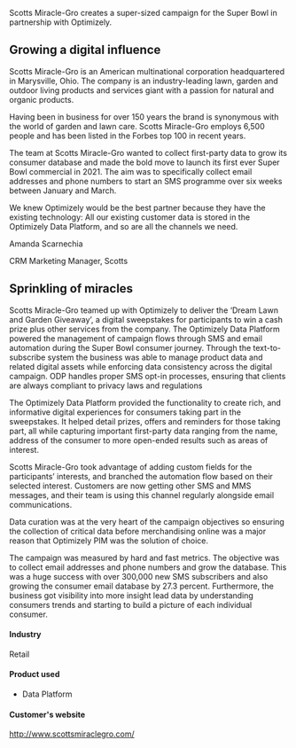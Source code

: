 Scotts Miracle-Gro creates a super-sized campaign for the Super Bowl in
partnership with Optimizely.

## Growing a digital influence

Scotts Miracle-Gro is an American multinational corporation headquartered in
Marysville, Ohio. The company is an industry-leading lawn, garden and outdoor
living products and services giant with a passion for natural and organic
products.

Having been in business for over 150 years the brand is synonymous with the
world of garden and lawn care. Scotts Miracle-Gro employs 6,500 people and has
been listed in the Forbes top 100 in recent years.

The team at Scotts Miracle-Gro wanted to collect first-party data to grow its
consumer database and made the bold move to launch its first ever Super Bowl
commercial in 2021. The aim was to specifically collect email addresses and
phone numbers to start an SMS programme over six weeks between January and
March.

We knew Optimizely would be the best partner because they have the existing
technology: All our existing customer data is stored in the Optimizely Data
Platform, and so are all the channels we need.

Amanda Scarnechia

CRM Marketing Manager, Scotts

## Sprinkling of miracles

Scotts Miracle-Gro teamed up with Optimizely to deliver the ‘Dream Lawn and
Garden Giveaway’, a digital sweepstakes for participants to win a cash prize
plus other services from the company. The Optimizely Data Platform powered the
management of campaign flows through SMS and email automation during the Super
Bowl consumer journey. Through the text-to-subscribe system the business was
able to manage product data and related digital assets while enforcing data
consistency across the digital campaign. ODP handles proper SMS opt-in
processes, ensuring that clients are always compliant to privacy laws and
regulations

The Optimizely Data Platform provided the functionality to create rich, and
informative digital experiences for consumers taking part in the sweepstakes. It
helped detail prizes, offers and reminders for those taking part, all while
capturing important first-party data ranging from the name, address of the
consumer to more open-ended results such as areas of interest.

Scotts Miracle-Gro took advantage of adding custom fields for the participants’
interests, and branched the automation flow based on their selected interest.
Customers are now getting other SMS and MMS messages, and their team is using
this channel regularly alongside email communications.

Data curation was at the very heart of the campaign objectives so ensuring the
collection of critical data before merchandising online was a major reason that
Optimizely PIM was the solution of choice.

The campaign was measured by hard and fast metrics. The objective was to collect
email addresses and phone numbers and grow the database. This was a huge success
with over 300,000 new SMS subscribers and also growing the consumer email
database by 27.3 percent. Furthermore, the business got visibility into more
insight lead data by understanding consumers trends and starting to build a
picture of each individual consumer.

#### Industry

Retail

#### Product used

- Data Platform

#### Customer's website

http://www.scottsmiraclegro.com/
